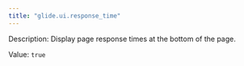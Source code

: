 ```yaml
---
title: "glide.ui.response_time"
---
```


Description: Display page response times at the bottom of the page.

Value: `true`